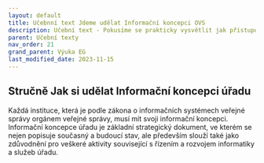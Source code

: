```yaml
---
layout: default
title: Učebnní text Jdeme udělat Informační koncepci OVS
description: Učební text - Pokusíme se prakticky vysvětlit jak přistupovat ke tvorbě svojí informační koncepce tedy informační koncepce orgánu veřejné moci
parent: Učební texty
nav_order: 21
grand_parent: Výuka EG
last_modified_date: 2023-11-15
---
```



## Stručně Jak si udělat Informační koncepci úřadu

Každá instituce, která je podle zákona o informačních systémech veřejné správy orgánem veřejné správy, musí mít svoji informační koncepci. Informační koncepce úřadu je základní strategický dokument, ve kterém se nejen popisuje současný a budoucí stav, ale především slouží také jako zdůvodnění pro veškeré aktivity související s řízením a rozvojem informatiky a služeb úřadu.